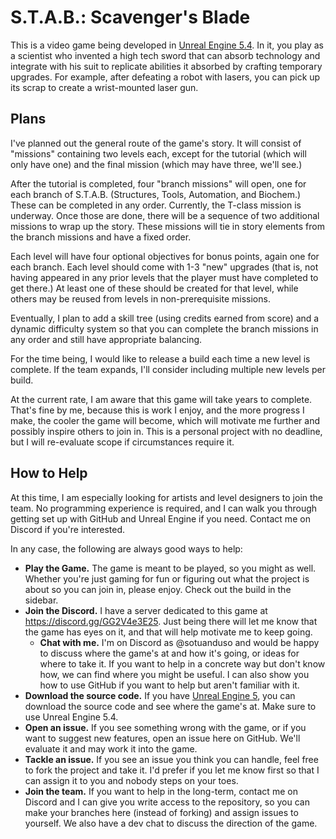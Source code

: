 # S.T.A.B.: Scavenger's Blade

This is a video game being developed in [Unreal Engine 5.4](https://www.unrealengine.com/en-US/unreal-engine-5). In it, you play as a scientist who invented a high tech sword that can absorb technology and integrate with his suit to replicate abilities it absorbed by crafting temporary upgrades. For example, after defeating a robot with lasers, you can pick up its scrap to create a wrist-mounted laser gun.

## Plans

I've planned out the general route of the game's story. It will consist of "missions" containing two levels each, except for the tutorial (which will only have one) and the final mission (which may have three, we'll see.)

After the tutorial is completed, four "branch missions" will open, one for each branch of S.T.A.B. (Structures, Tools, Automation, and Biochem.) These can be completed in any order. Currently, the T-class mission is underway. Once those are done, there will be a sequence of two additional missions to wrap up the story. These missions will tie in story elements from the branch missions and have a fixed order.

Each level will have four optional objectives for bonus points, again one for each branch. Each level should come with 1-3 "new" upgrades (that is, not having appeared in any prior levels that the player must have completed to get there.) At least one of these should be created for that level, while others may be reused from levels in non-prerequisite missions.

Eventually, I plan to add a skill tree (using credits earned from score) and a dynamic difficulty system so that you can complete the branch missions in any order and still have appropriate balancing.

For the time being, I would like to release a build each time a new level is complete. If the team expands, I'll consider including multiple new levels per build.

At the current rate, I am aware that this game will take years to complete. That's fine by me, because this is work I enjoy, and the more progress I make, the cooler the game will become, which will motivate me further and possibly inspire others to join in. This is a personal project with no deadline, but I will re-evaluate scope if circumstances require it.

## How to Help

At this time, I am especially looking for artists and level designers to join the team. No programming experience is required, and I can walk you through getting set up with GitHub and Unreal Engine if you need. Contact me on Discord if you're interested.

In any case, the following are always good ways to help:
* **Play the Game.** The game is meant to be played, so you might as well. Whether you're just gaming for fun or figuring out what the project is about so you can join in, please enjoy. Check out the build in the sidebar.
* **Join the Discord.** I have a server dedicated to this game at https://discord.gg/GG2V4e3E25. Just being there will let me know that the game has eyes on it, and that will help motivate me to keep going.
    * **Chat with me.** I'm on Discord as @sotuanduso and would be happy to discuss where the game's at and how it's going, or ideas for where to take it. If you want to help in a concrete way but don't know how, we can find where you might be useful. I can also show you how to use GitHub if you want to help but aren't familiar with it.
* **Download the source code.** If you have [Unreal Engine 5](https://www.unrealengine.com/en-US/unreal-engine-5), you can download the source code and see where the game's at. Make sure to use Unreal Engine 5.4.
* **Open an issue.** If you see something wrong with the game, or if you want to suggest new features, open an issue here on GitHub. We'll evaluate it and may work it into the game.
* **Tackle an issue.** If you see an issue you think you can handle, feel free to fork the project and take it. I'd prefer if you let me know first so that I can assign it to you and nobody steps on your toes.
* **Join the team.** If you want to help in the long-term, contact me on Discord and I can give you write access to the repository, so you can make your branches here (instead of forking) and assign issues to yourself. We also have a dev chat to discuss the direction of the game.
